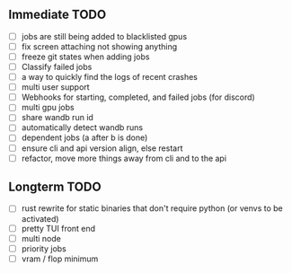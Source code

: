 ## Immediate TODO

- [ ] jobs are still being added to blacklisted gpus
- [ ] fix screen attaching not showing anything
- [ ] freeze git states when adding jobs
- [ ] Classify failed jobs
- [ ] a way to quickly find the logs of recent crashes
- [ ] multi user support
- [ ] Webhooks for starting, completed, and failed jobs (for discord)
- [ ] multi gpu jobs
- [ ] share wandb run id
- [ ] automatically detect wandb runs
- [ ] dependent jobs (a after b is done)
- [ ] ensure cli and api version align, else restart
- [ ] refactor, move more things away from cli and to the api

## Longterm TODO

- [ ] rust rewrite for static binaries that don't require python (or venvs to be activated)
- [ ] pretty TUI front end
- [ ] multi node
- [ ] priority jobs
- [ ] vram / flop minimum

